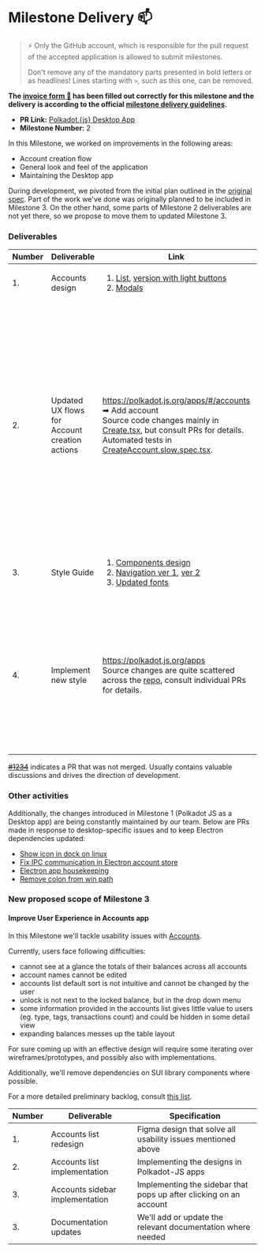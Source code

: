 # Milestone Delivery :mailbox:

> ⚡ Only the GitHub account, which is responsible for the pull request of the accepted application is allowed to submit milestones. 
> 
> Don't remove any of the mandatory parts presented in bold letters or as headlines! Lines starting with `>`, such as this one, can be removed.

**The [invoice form :pencil:](https://forms.gle/8Wx7nxtq8fKrsuEz8) has been filled out correctly for this milestone and the delivery is according to the official [milestone delivery guidelines](https://github.com/w3f/General-Grants-Program/blob/master/grants/milestone-deliverables-guidelines.md).**  

* **PR Link:** [Polkadot.{js} Desktop App](https://github.com/w3f/Open-Grants-Program/pull/17)
* **Milestone Number:** 2

In this Milestone, we worked on improvements in the following areas:
* Account creation flow
* General look and feel of the application
* Maintaining the Desktop app

During development, we pivoted from the initial plan outlined in the [original spec](https://github.com/w3f/Open-Grants-Program/pull/17). Part of the work we've done was originally planned to be included in Milestone 3. On the other hand, some parts of Milestone 2 deliverables are not yet there, so we propose to move them to updated Milestone 3.

### Deliverables

| Number | Deliverable | Link | Notes |
| ------------- | ------------- | ------------- |------------- |
| 1. | Accounts design | <ol><li> [List](https://www.figma.com/file/5NAICV06SHNbbIoYhrUS3u/PolkaDot?node-id=2782%3A4), [version with light buttons](https://www.figma.com/file/5NAICV06SHNbbIoYhrUS3u/PolkaDot?node-id=1722%3A9099) </li><li> [Modals](https://www.figma.com/file/5NAICV06SHNbbIoYhrUS3u/PolkaDot?node-id=2782%3A5) </ol>|
| 2. | Updated UX flows for Account creation actions | https://polkadot.js.org/apps/#/accounts ➡ Add account<br/>Source code changes mainly in [Create.tsx](https://github.com/polkadot-js/apps/blob/master/packages/page-accounts/src/modals/Create.tsx), but consult PRs for details. Automated tests in [CreateAccount.slow.spec.tsx](https://github.com/polkadot-js/apps/blob/master/packages/page-accounts/src/CreateAccount.slow.spec.tsx). | As a result of discussions alongside PR [~~#3711~~](https://github.com/polkadot-js/apps/pull/3711), we reached consensus that we keep only the new account flow, and will update design components one by one across whole app. <ol><li> Automated UI tests: [#3371](https://github.com/polkadot-js/apps/pull/3371) [#3934](https://github.com/polkadot-js/apps/pull/3934) </li><li>New create account flow and design [~~#3711~~](https://github.com/polkadot-js/apps/pull/3711) </li><li>New create account flow: [#3380](https://github.com/polkadot-js/apps/pull/3880) </li></ol>
| 3. | Style Guide | <ol><li> [Components design](https://www.figma.com/file/5NAICV06SHNbbIoYhrUS3u/PolkaDot?node-id=2781%3A0) </li><li> [Navigation ver 1](https://www.figma.com/file/5NAICV06SHNbbIoYhrUS3u/PolkaDot?node-id=2782%3A0), [ver 2](https://www.figma.com/file/5NAICV06SHNbbIoYhrUS3u/PolkaDot?node-id=2782%3A1) </li><li> [Updated fonts](https://www.figma.com/file/5NAICV06SHNbbIoYhrUS3u/PolkaDot?node-id=2268%3A9175) </ol> | | 
| 4. | Implement new style | https://polkadot.js.org/apps <br/> Source changes are quite scattered across the [repo](https://github.com/polkadot-js/apps/), consult individual PRs for details.| <ol><li>Fonts [#3882](https://github.com/polkadot-js/apps/pull/3882) [#4038](https://github.com/polkadot-js/apps/pull/4038) </li><li> Menu [~~#3399~~](https://github.com/polkadot-js/apps/pull/3399) [~~#3810~~](https://github.com/polkadot-js/apps/pull/3810) [#4317](https://github.com/polkadot-js/apps/pull/4317) </li><li> Layout main container on wider screens [~~#3881~~](https://github.com/polkadot-js/apps/pull/3881) [#4170](https://github.com/polkadot-js/apps/pull/4170) [#4184](https://github.com/polkadot-js/apps/pull/4184) </li><li> Minor improvements [#4583](https://github.com/polkadot-js/apps/pull/4583)

[~~#1234~~](https://github.com/polkadot-js/apps) indicates a PR that was not merged. Usually contains valuable discussions and drives the direction of development.


### Other activities

Additionally, the changes introduced in Milestone 1 (Polkadot JS as a Desktop app) are being constantly maintained by our team. Below are PRs made in response to desktop-specific issues and to keep Electron dependencies updated:

* [Show icon in dock on linux](https://github.com/polkadot-js/apps/pull/3365)
* [Fix IPC communication in Electron account store](https://github.com/polkadot-js/apps/pull/3952)
* [Electron app housekeeping](https://github.com/polkadot-js/apps/pull/3958)
* [Remove colon from win path](https://github.com/polkadot-js/apps/pull/4361)

### New proposed scope of Milestone 3

#### Improve User Experience in Accounts app

In this Milestone we'll tackle usability issues with [Accounts](https://polkadot.js.org/apps/#/accounts).

Currently, users face following difficulties:
* cannot see at a glance the totals of their balances across all accounts
* account names cannot be edited
* accounts list default sort is not intuitive and cannot be changed by the user
* unlock is not next to the locked balance, but in the drop down menu
* some information provided in the accounts list gives little value to users (eg. type, tags, transactions count) and could be hidden in some detail view
* expanding balances messes up the table layout

For sure coming up with an effective design will require some iterating over wireframes/prototypes, and possibly also with implementations.

Additionally, we'll remove dependencies on SUI library components where possible.

For a more detailed preliminary backlog, consult [this list](https://workflowy.com/s/accounts-backlog/9ppyPN0DpdNL3vG5).

| Number | Deliverable | Specification |
| -------| ----------- | ------------- |
| 1.     | Accounts list redesign | Figma design that solve all usability issues mentioned above |
| 2.     | Accounts list implementation | Implementing the designs in Polkadot-JS apps |
| 3.     | Accounts sidebar implementation | Implementing the sidebar that pops up after clicking on an account |
| 3.     | Documentation updates | We'll add or update the relevant documentation where needed |
